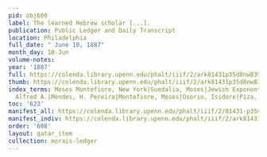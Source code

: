 ```yaml
---
pid: obj609
label: The learned Hebrew scholar [...].
publication: Public Ledger and Daily Transcript
location: Philadelphia
full_date: " June 10, 1887"
month_day: 10-Jun
volume-notes:
year: '1887'
full: https://colenda.library.upenn.edu/phalt/iiif/2/ark81431p35d8nw83%2FSHA256E-s6968584--a88905e155953925a70bde52809556c88bbe69bdc64b323833215add63e9bc7a.jpeg/full/3500,/0/default.jpg
thumb: https://colenda.library.upenn.edu/phalt/iiif/2/ark81431p35d8nw83%2FSHA256E-s6968584--a88905e155953925a70bde52809556c88bbe69bdc64b323833215add63e9bc7a.jpeg/full/!200,200/0/default.jpg
index_terms: Moses Montefiore, New York|Guedalia, Moses|Jewish Exponent (Philadelphia)|Marcus,
  Alfred A.|Mendes, H. Pereira|Montefiore, Moses|Osorio, Isidore|Piza, D. M.
toc: '623'
manifest_all: https://colenda.library.upenn.edu/phalt/iiif/2/81431-p35d8nw83/manifest
manifest_indiv: https://colenda.library.upenn.edu/phalt/iiif/2/ark81431p35d8nw83%2FSHA256E-s6968584--a88905e155953925a70bde52809556c88bbe69bdc64b323833215add63e9bc7a.jpeg
order: '608'
layout: qatar_item
collection: morais-ledger
---
```

